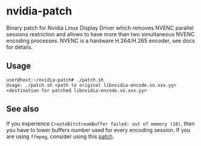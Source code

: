 # nvidia-patch

Binary patch for Nvidia Linux Display Driver which removes NVENC parallel sessions restriction and allows to have more than two simultaneous NVENC encoding processes. NVENC is a hardware H.264/H.265 encoder, see docs for details.

## Usage

```
user@host:~/nvidia-patch# ./patch.sh 
Usage: ./patch.sh <path to original libnvidia-encode.so.xxx.yy> <destination for patched libnvidia-encode.so.xxx.yy>
```

## See also

If you experience `CreateBitstreamBuffer failed: out of memory (10)`, then you have to lower buffers number used for every encoding session. If you are using `ffmpeg`, consider using this [patch](https://gist.github.com/Snawoot/70ae403716c698cb86ab015626d72bd4).
